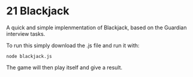 # 21 Blackjack
A quick and simple implenmentation of Blackjack, based on the Guardian interview tasks.

To run this simply download the .js file and run it with:
```
node blackjack.js
```
The game will then play itself and give a result.
